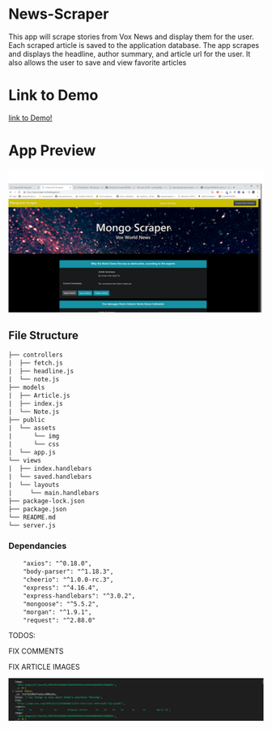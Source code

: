 
# News-Scraper

This app will scrape stories from Vox News and display them for the user. Each scraped article is saved to the application database. The app scrapes and displays the headline, author summary, and article url for the user. It also allows the user to save and view favorite articles


# Link to Demo

[link to Demo!](https://news-scraper-cw.herokuapp.com/)


# App Preview
![App Preview](public/assets/img/scraper.png)


## File Structure

```
├── controllers
|  ├── fetch.js
|  ├── headline.js
|  └── note.js
├── models
|  ├── Article.js
|  ├── index.js
|  └── Note.js
├── public
|  └── assets
|      └── img
|      └── css
|  └── app.js
└── views
|  ├── index.handlebars
|  └── saved.handlebars
|  └── layouts
|     └── main.handlebars
├── package-lock.json
├── package.json
└── README.md
└── server.js
```


### Dependancies


```
    "axios": "^0.18.0",
    "body-parser": "^1.18.3",
    "cheerio": "^1.0.0-rc.3",
    "express": "^4.16.4",
    "express-handlebars": "^3.0.2",
    "mongoose": "^5.5.2",
    "morgan": "^1.9.1",
    "request": "^2.88.0"
```


TODOS: 

FIX COMMENTS

FIX ARTICLE IMAGES


![Scrape data ,images scraiped but not displayed](public/assets/img/scraped.png)

